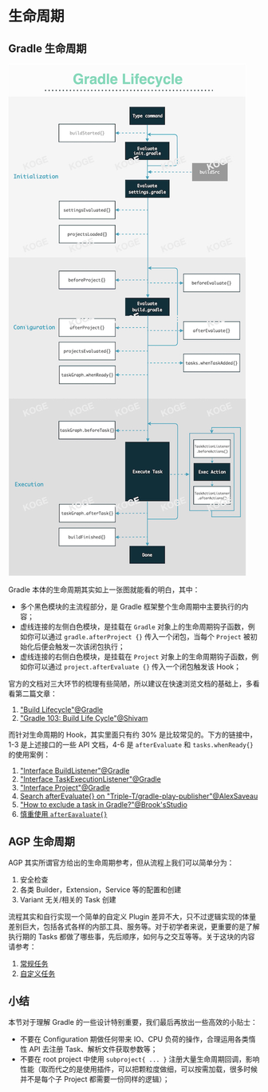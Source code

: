 # 生命周期

## Gradle 生命周期

![gradle-lifecycle](../../media/gradle-lifecycle-main.jpeg)

Gradle 本体的生命周期其实如上一张图就能看的明白，其中：

- 多个黑色模块的主流程部分，是 Gradle 框架整个生命周期中主要执行的内容；
- 虚线连接的左侧白色模块，是挂载在 `Gradle` 对象上的生命周期钩子函数，例如你可以通过 `gradle.afterProject {}` 传入一个闭包，当每个 `Project` 被初始化后便会触发一次该闭包执行；
- 虚线连接的右侧白色模块，是挂载在 `Project` 对象上的生命周期钩子函数，例如你可以通过 `project.afterEvaluate {}` 传入一个闭包触发该 Hook； 


官方的文档对三大环节的梳理有些简陋，所以建议在快速浏览文档的基础上，多看看第二篇文章：

1. ["Build Lifecycle"@Gradle](https://docs.gradle.org/current/userguide/build_lifecycle.html)
2. ["Gradle 103: Build Life Cycle"@Shivam](https://medium.com/@shivam.gosavi340_58315/gradle-103-build-life-cycle-6d1b595d72cc)

而针对生命周期的 Hook，其实里面只有约 30% 是比较常见的。下方的链接中，1-3 是上述接口的一些 API 文档，4-6 是 `afterEvaluate` 和 `tasks.whenReady{}` 的使用案例：

1. ["Interface BuildListener"@Gradle](https://docs.gradle.org/current/javadoc/org/gradle/BuildListener.html)
2. ["Interface TaskExecutionListener"@Gradle](https://docs.gradle.org/current/javadoc/org/gradle/api/execution/TaskExecutionListener.html)
3. ["Interface Project"@Gradle](https://docs.gradle.org/current/javadoc/org/gradle/api/Project.html#beforeEvaluate-groovy.lang.Closure-)
4. [Search afterEvaluate{} on "Triple-T/gradle-play-publisher"@AlexSaveau](https://github.com/Triple-T/gradle-play-publisher/search?q=afterevaluate)
5. ["How to exclude a task in Gradle?"@Brook'sStudio](https://brookbach.com/tech/2020/03/12/gradle-exclude-task-en.html)
6. [慎重使用 `afterEavaluate{}`](https://discuss.gradle.org/t/is-project-afterevaluate-the-proper-way-for-gradle-plugin-to-dynamically-create-default-tasks/31349)


## AGP 生命周期

AGP 其实所谓官方给出的生命周期参考，但从流程上我们可以简单分为：

1. 安全检查
2. 各类 Builder，Extension，Service 等的配置和创建
3. Variant 无关/相关的 Task 创建

流程其实和自行实现一个简单的自定义 Plugin 差异不大，只不过逻辑实现的体量差别巨大，包括各式各样的内部工具、服务等。对于初学者来说，更重要的是了解执行期的 Tasks 都做了哪些事，先后顺序，如何与之交互等等。关于这块的内容请参考：

1. [常规任务](./regular-tasks.md)
2. [自定义任务](../customization/customized-task.md)

## 小结

本节对于理解 Gradle 的一些设计特别重要，我们最后再放出一些高效的小贴士：

- 不要在 Configuration 期做任何带来 IO、CPU 负荷的操作，合理运用各类惰性 API 去注册 Task、解析文件获取参数等；
- 不要在 root project 中使用 `subproject{ ... }` 注册大量生命周期回调，影响性能（取而代之的是使用插件，可以把颗粒度做细，可以按需加载，很多时候并不是每个子 Project 都需要一份同样的逻辑）；


